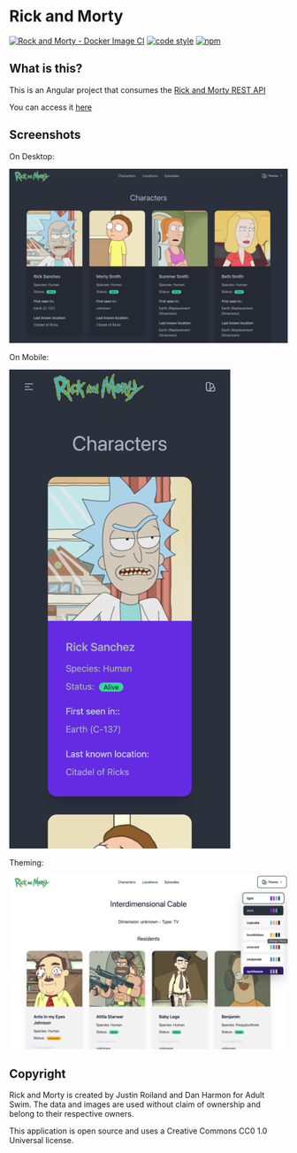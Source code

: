 # Rick and Morty

[![Rock and Morty - Docker Image CI][ci-badge-icon]][ci-dadge-link]
[![code style][code-style-icon]][code-style-link]
[![npm][license-icon]][license-link]

## What is this?

This is an Angular project that consumes the [Rick and Morty REST API](https://rickandmortyapi.com/)

You can access it [here](https://rick-and-morty-production.up.railway.app/characters/page/1)

## Screenshots

On Desktop:

![desktop-dark](./screenshots/desktop-dark.png)

On Mobile:

<img src="./screenshots/mobile-dark.png" style="width:400px; height:auto"/>

Theming:

![theming](./screenshots/theming.png)

## Copyright

Rick and Morty is created by Justin Roiland and Dan Harmon for Adult Swim. The data and images are used without claim of ownership and belong to their respective owners.

This application is open source and uses a Creative Commons CC0 1.0 Universal license.

[ci-badge-icon]: https://github.com/vitormmatos/rick-and-morty/actions/workflows/docker-image.yml/badge.svg
[ci-dadge-link]: https://github.com/vitormmatos/rick-and-morty/actions/workflows/docker-image.yml
[code-style-icon]: https://img.shields.io/badge/code_style-standard-brightgreen.svg
[code-style-link]: https://standardjs.com
[license-icon]: https://flat.badgen.net/npm/license/cc-md
[license-link]: https://www.npmjs.org/package/cc-md
